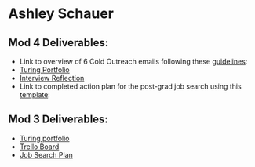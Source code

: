 # Ashley Schauer

## Mod 4 Deliverables:
* Link to overview of 6 Cold Outreach emails following these [guidelines](https://github.com/turingschool/career-development-curriculum/blob/master/module_four/cold_outreach_deliverable_guidelines.md):
* [Turing Portfolio](https://www.turing.io/alumni/ashley-schauer)
* [Interview Reflection](https://gist.github.com/AELSchauer/647fd5db11906364c6c4f5c465055514)
* Link to completed action plan for the post-grad job search using this [template](https://github.com/turingschool/career-development-curriculum/blob/master/module_four/post_grad_plan.md):

## Mod 3 Deliverables:

* [Turing portfolio](https://www.turing.io/alumni/ashley-schauer)
* [Trello Board](https://trello.com/b/QSN4EJOH)
* [Job Search Plan](https://gist.github.com/AELSchauer/75b69403fade6a3c86363ccb74b5e8fe)
